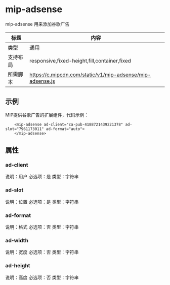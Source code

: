 # mip-adsense

mip-adsense 用来添加谷歌广告 

标题|内容
----|----
类型|通用
支持布局|responsive,fixed-height,fill,container,fixed
所需脚本|https://c.mipcdn.com/static/v1/mip-adsense/mip-adsense.js

## 示例

MIP提供谷歌广告的扩展组件，代码示例：

```
	<mip-adsense ad-client="ca-pub-4188721439221378" ad-slot="7961173011" ad-format="auto">
	</mip-adsense>
```

## 属性

### ad-client

说明：用户
必选项：是
类型：字符串

### ad-slot

说明：位置
必选项：是
类型：字符串

### ad-format

说明：格式
必选项：否
类型：字符串

### ad-width

说明：宽度
必选项：否
类型：字符串

### ad-height

说明：高度
必选项：否
类型：字符串